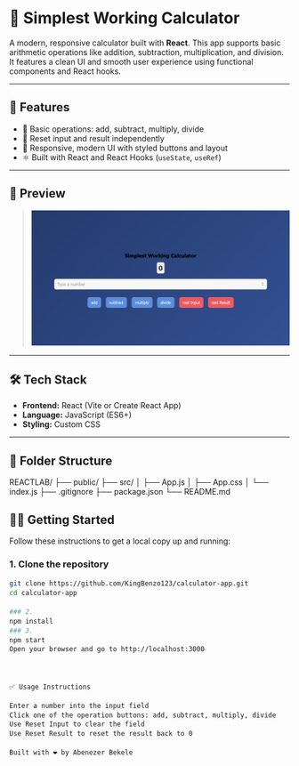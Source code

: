 # 🧮 Simplest Working Calculator

A modern, responsive calculator built with **React**. This app supports basic arithmetic operations like addition, subtraction, multiplication, and division. It features a clean UI and smooth user experience using functional components and React hooks.

---

## 🚀 Features

- 🔢 Basic operations: add, subtract, multiply, divide
- 🧹 Reset input and result independently
- 🎨 Responsive, modern UI with styled buttons and layout
- ⚛️ Built with React and React Hooks (`useState`, `useRef`)

---

## 📸 Preview

  
> ![Calculator Screenshot](screenshot.png)

---

## 🛠️ Tech Stack

- **Frontend:** React (Vite or Create React App)
- **Language:** JavaScript (ES6+)
- **Styling:** Custom CSS

---

## 📂 Folder Structure
REACTLAB/
├── public/
├── src/
│ ├── App.js
│ ├── App.css
│ └── index.js
├── .gitignore
├── package.json
└── README.md
## 🧑‍💻 Getting Started

Follow these instructions to get a local copy up and running:

### 1. Clone the repository

```bash
git clone https://github.com/KingBenzo123/calculator-app.git
cd calculator-app

### 2.
npm install
### 3.
npm start
Open your browser and go to http://localhost:3000



✅ Usage Instructions

Enter a number into the input field
Click one of the operation buttons: add, subtract, multiply, divide
Use Reset Input to clear the field
Use Reset Result to reset the result back to 0

Built with ❤️ by Abenezer Bekele

